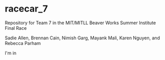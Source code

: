 # racecar_7
Repository for Team 7 in the MIT/MITLL Beaver Works Summer Institute Final Race

Sadie Allen, Brennan Cain, Nimish Garg, Mayank Mali, Karen Nguyen, and Rebecca Parham

<hack>I'm in</hack>
